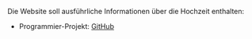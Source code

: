 Die Website soll ausführliche Informationen über die Hochzeit enthalten:
- Programmier-Projekt: [GitHub](https://github.com/joseppe-ru/Weddsite)

